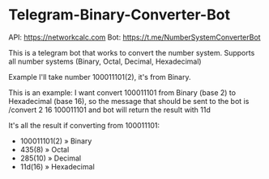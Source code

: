 # Telegram-Binary-Converter-Bot
API: https://networkcalc.com
Bot: https://t.me/NumberSystemConverterBot

This is a telegram bot that works to convert the number system. Supports all number systems (Binary, Octal, Decimal, Hexadecimal)

Example I'll take number 100011101(2), it's from Binary.

This is an example:
I want convert 100011101 from Binary (base 2) to Hexadecimal (base 16), so the message that should be sent to the bot is /convert 2 16 100011101 and bot will return the result with 11d

It's all the result if converting from 100011101:
- 100011101(2) » Binary
- 435(8) » Octal
- 285(10) » Decimal
- 11d(16) » Hexadecimal 
